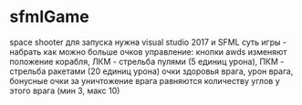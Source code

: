 # sfmlGame
space shooter
для запуска нужна visual studio 2017 и SFML
суть игры - набрать как можно больше очков
управление: кнопки awds изменяют положение корабля, ЛКМ - стрельба пулями (5 единиц урона), ПКМ - стрельба ракетами (20 единиц урона)
очки здоровья врага, урон врага, бонусные очки за уничтожение врага равняются количеству углов у этого врага (мин 3, макс 10)
